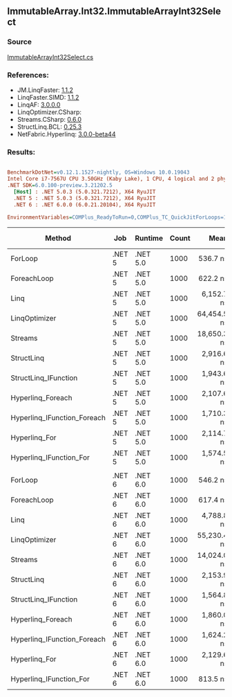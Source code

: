 ﻿## ImmutableArray.Int32.ImmutableArrayInt32Select

### Source
[ImmutableArrayInt32Select.cs](../LinqBenchmarks/ImmutableArray/Int32/ImmutableArrayInt32Select.cs)

### References:
- JM.LinqFaster: [1.1.2](https://www.nuget.org/packages/JM.LinqFaster/1.1.2)
- LinqFaster.SIMD: [1.1.2](https://www.nuget.org/packages/LinqFaster.SIMD/1.0.3)
- LinqAF: [3.0.0.0](https://www.nuget.org/packages/LinqAF/3.0.0.0)
- LinqOptimizer.CSharp: [](https://www.nuget.org/packages/LinqOptimizer.CSharp/)
- Streams.CSharp: [0.6.0](https://www.nuget.org/packages/Streams.CSharp/0.6.0)
- StructLinq.BCL: [0.25.3](https://www.nuget.org/packages/StructLinq.BCL/0.25.3)
- NetFabric.Hyperlinq: [3.0.0-beta44](https://www.nuget.org/packages/NetFabric.Hyperlinq/3.0.0-beta44)

### Results:
``` ini

BenchmarkDotNet=v0.12.1.1527-nightly, OS=Windows 10.0.19043
Intel Core i7-7567U CPU 3.50GHz (Kaby Lake), 1 CPU, 4 logical and 2 physical cores
.NET SDK=6.0.100-preview.3.21202.5
  [Host] : .NET 5.0.3 (5.0.321.7212), X64 RyuJIT
  .NET 5 : .NET 5.0.3 (5.0.321.7212), X64 RyuJIT
  .NET 6 : .NET 6.0.0 (6.0.21.20104), X64 RyuJIT

EnvironmentVariables=COMPlus_ReadyToRun=0,COMPlus_TC_QuickJitForLoops=1,COMPlus_TieredPGO=1  

```
|                      Method |    Job |  Runtime | Count |        Mean |     Error |    StdDev |  Ratio | RatioSD |   Gen 0 | Gen 1 | Gen 2 | Allocated |
|---------------------------- |------- |--------- |------ |------------:|----------:|----------:|-------:|--------:|--------:|------:|------:|----------:|
|                     ForLoop | .NET 5 | .NET 5.0 |  1000 |    536.7 ns |   1.72 ns |   1.60 ns |   1.00 |    0.00 |       - |     - |     - |         - |
|                 ForeachLoop | .NET 5 | .NET 5.0 |  1000 |    622.2 ns |   5.06 ns |   4.73 ns |   1.16 |    0.01 |       - |     - |     - |         - |
|                        Linq | .NET 5 | .NET 5.0 |  1000 |  6,152.7 ns |  40.10 ns |  33.48 ns |  11.47 |    0.08 |  0.0229 |     - |     - |      48 B |
|               LinqOptimizer | .NET 5 | .NET 5.0 |  1000 | 64,454.5 ns | 837.00 ns | 782.93 ns | 120.10 |    1.61 | 15.6250 |     - |     - |  32,723 B |
|                     Streams | .NET 5 | .NET 5.0 |  1000 | 18,650.3 ns | 207.12 ns | 183.61 ns |  34.75 |    0.34 |  0.2747 |     - |     - |     608 B |
|                  StructLinq | .NET 5 | .NET 5.0 |  1000 |  2,916.6 ns |  15.90 ns |  14.10 ns |   5.43 |    0.03 |  0.0153 |     - |     - |      32 B |
|        StructLinq_IFunction | .NET 5 | .NET 5.0 |  1000 |  1,943.6 ns |   9.01 ns |   7.53 ns |   3.62 |    0.02 |       - |     - |     - |         - |
|           Hyperlinq_Foreach | .NET 5 | .NET 5.0 |  1000 |  2,107.6 ns |   9.12 ns |   8.08 ns |   3.93 |    0.02 |       - |     - |     - |         - |
| Hyperlinq_IFunction_Foreach | .NET 5 | .NET 5.0 |  1000 |  1,710.3 ns |  15.27 ns |  14.29 ns |   3.19 |    0.03 |       - |     - |     - |         - |
|               Hyperlinq_For | .NET 5 | .NET 5.0 |  1000 |  2,114.7 ns |   6.75 ns |   5.99 ns |   3.94 |    0.02 |       - |     - |     - |         - |
|     Hyperlinq_IFunction_For | .NET 5 | .NET 5.0 |  1000 |  1,574.5 ns |   6.40 ns |   5.35 ns |   2.93 |    0.01 |       - |     - |     - |         - |
|                             |        |          |       |             |           |           |        |         |         |       |       |           |
|                     ForLoop | .NET 6 | .NET 6.0 |  1000 |    546.2 ns |   4.25 ns |   3.98 ns |   1.00 |    0.00 |       - |     - |     - |         - |
|                 ForeachLoop | .NET 6 | .NET 6.0 |  1000 |    617.4 ns |   2.14 ns |   1.67 ns |   1.13 |    0.01 |       - |     - |     - |         - |
|                        Linq | .NET 6 | .NET 6.0 |  1000 |  4,788.8 ns |  31.43 ns |  24.54 ns |   8.75 |    0.08 |  0.0229 |     - |     - |      48 B |
|               LinqOptimizer | .NET 6 | .NET 6.0 |  1000 | 55,230.4 ns | 310.12 ns | 274.91 ns | 101.09 |    0.84 | 15.3809 |     - |     - |  32,282 B |
|                     Streams | .NET 6 | .NET 6.0 |  1000 | 14,024.0 ns | 123.94 ns | 109.87 ns |  25.67 |    0.20 |  0.2899 |     - |     - |     608 B |
|                  StructLinq | .NET 6 | .NET 6.0 |  1000 |  2,153.9 ns |  21.08 ns |  17.61 ns |   3.94 |    0.02 |  0.0153 |     - |     - |      32 B |
|        StructLinq_IFunction | .NET 6 | .NET 6.0 |  1000 |  1,564.8 ns |   5.30 ns |   4.14 ns |   2.86 |    0.02 |       - |     - |     - |         - |
|           Hyperlinq_Foreach | .NET 6 | .NET 6.0 |  1000 |  1,860.0 ns |   6.02 ns |   5.63 ns |   3.41 |    0.03 |       - |     - |     - |         - |
| Hyperlinq_IFunction_Foreach | .NET 6 | .NET 6.0 |  1000 |  1,624.2 ns |   3.31 ns |   2.93 ns |   2.97 |    0.03 |       - |     - |     - |         - |
|               Hyperlinq_For | .NET 6 | .NET 6.0 |  1000 |  2,129.6 ns |   7.74 ns |   6.86 ns |   3.90 |    0.03 |       - |     - |     - |         - |
|     Hyperlinq_IFunction_For | .NET 6 | .NET 6.0 |  1000 |    813.5 ns |   7.03 ns |   6.57 ns |   1.49 |    0.01 |       - |     - |     - |         - |
